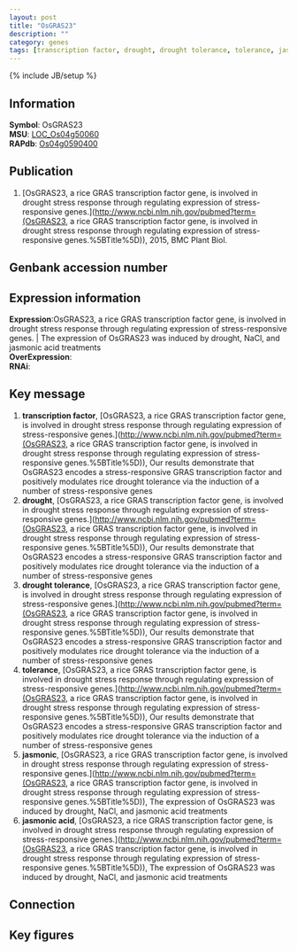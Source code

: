```yaml
---
layout: post
title: "OsGRAS23"
description: ""
category: genes
tags: [transcription factor, drought, drought tolerance, tolerance, jasmonic, jasmonic acid, Gene]
---
```

{% include JB/setup %}

## Information
__Symbol__: OsGRAS23  
__MSU__: [LOC_Os04g50060](http://rice.plantbiology.msu.edu/cgi-bin/ORF_infopage.cgi?orf=LOC_Os04g50060)  
__RAPdb__: [Os04g0590400](http://rapdb.dna.affrc.go.jp/viewer/gbrowse_details/irgsp1?name=Os04g0590400)  

## Publication
1. [OsGRAS23, a rice GRAS transcription factor gene, is involved in drought stress response through regulating expression of stress-responsive genes.](http://www.ncbi.nlm.nih.gov/pubmed?term=(OsGRAS23, a rice GRAS transcription factor gene, is involved in drought stress response through regulating expression of stress-responsive genes.%5BTitle%5D)), 2015, BMC Plant Biol.

## Genbank accession number

## Expression information
__Expression__:OsGRAS23, a rice GRAS transcription factor gene, is involved in drought stress response through regulating expression of stress-responsive genes. |  The expression of OsGRAS23 was induced by drought, NaCl, and jasmonic acid treatments  
__OverExpression__:  
__RNAi__:  

## Key message
1. __transcription factor__, [OsGRAS23, a rice GRAS transcription factor gene, is involved in drought stress response through regulating expression of stress-responsive genes.](http://www.ncbi.nlm.nih.gov/pubmed?term=(OsGRAS23, a rice GRAS transcription factor gene, is involved in drought stress response through regulating expression of stress-responsive genes.%5BTitle%5D)), Our results demonstrate that OsGRAS23 encodes a stress-responsive GRAS transcription factor and positively modulates rice drought tolerance via the induction of a number of stress-responsive genes
2. __drought__, [OsGRAS23, a rice GRAS transcription factor gene, is involved in drought stress response through regulating expression of stress-responsive genes.](http://www.ncbi.nlm.nih.gov/pubmed?term=(OsGRAS23, a rice GRAS transcription factor gene, is involved in drought stress response through regulating expression of stress-responsive genes.%5BTitle%5D)), Our results demonstrate that OsGRAS23 encodes a stress-responsive GRAS transcription factor and positively modulates rice drought tolerance via the induction of a number of stress-responsive genes
3. __drought tolerance__, [OsGRAS23, a rice GRAS transcription factor gene, is involved in drought stress response through regulating expression of stress-responsive genes.](http://www.ncbi.nlm.nih.gov/pubmed?term=(OsGRAS23, a rice GRAS transcription factor gene, is involved in drought stress response through regulating expression of stress-responsive genes.%5BTitle%5D)), Our results demonstrate that OsGRAS23 encodes a stress-responsive GRAS transcription factor and positively modulates rice drought tolerance via the induction of a number of stress-responsive genes
4. __tolerance__, [OsGRAS23, a rice GRAS transcription factor gene, is involved in drought stress response through regulating expression of stress-responsive genes.](http://www.ncbi.nlm.nih.gov/pubmed?term=(OsGRAS23, a rice GRAS transcription factor gene, is involved in drought stress response through regulating expression of stress-responsive genes.%5BTitle%5D)), Our results demonstrate that OsGRAS23 encodes a stress-responsive GRAS transcription factor and positively modulates rice drought tolerance via the induction of a number of stress-responsive genes
5. __jasmonic__, [OsGRAS23, a rice GRAS transcription factor gene, is involved in drought stress response through regulating expression of stress-responsive genes.](http://www.ncbi.nlm.nih.gov/pubmed?term=(OsGRAS23, a rice GRAS transcription factor gene, is involved in drought stress response through regulating expression of stress-responsive genes.%5BTitle%5D)),  The expression of OsGRAS23 was induced by drought, NaCl, and jasmonic acid treatments
6. __jasmonic acid__, [OsGRAS23, a rice GRAS transcription factor gene, is involved in drought stress response through regulating expression of stress-responsive genes.](http://www.ncbi.nlm.nih.gov/pubmed?term=(OsGRAS23, a rice GRAS transcription factor gene, is involved in drought stress response through regulating expression of stress-responsive genes.%5BTitle%5D)),  The expression of OsGRAS23 was induced by drought, NaCl, and jasmonic acid treatments

## Connection

## Key figures


